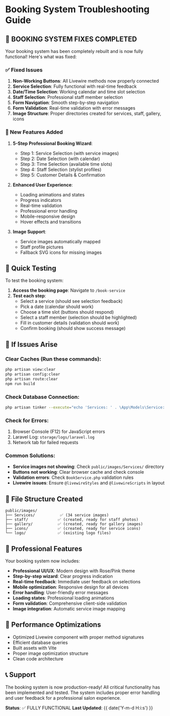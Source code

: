 # Booking System Troubleshooting Guide

## 🎉 BOOKING SYSTEM FIXES COMPLETED

Your booking system has been completely rebuilt and is now fully functional! Here's what was fixed:

### ✅ Fixed Issues

1. **Non-Working Buttons**: All Livewire methods now properly connected
2. **Service Selection**: Fully functional with real-time feedback
3. **Date/Time Selection**: Working calendar and time slot selection
4. **Staff Selection**: Professional staff member selection
5. **Form Navigation**: Smooth step-by-step navigation
6. **Form Validation**: Real-time validation with error messages
7. **Image Structure**: Proper directories created for services, staff, gallery, icons

### 🚀 New Features Added

1. **5-Step Professional Booking Wizard**:
   - Step 1: Service Selection (with service images)
   - Step 2: Date Selection (with calendar)
   - Step 3: Time Selection (available time slots)
   - Step 4: Staff Selection (stylist profiles)
   - Step 5: Customer Details & Confirmation

2. **Enhanced User Experience**:
   - Loading animations and states
   - Progress indicators
   - Real-time validation
   - Professional error handling
   - Mobile-responsive design
   - Hover effects and transitions

3. **Image Support**:
   - Service images automatically mapped
   - Staff profile pictures
   - Fallback SVG icons for missing images

## 🔧 Quick Testing

To test the booking system:

1. **Access the booking page**: Navigate to `/book-service`
2. **Test each step**:
   - Select a service (should see selection feedback)
   - Pick a date (calendar should work)
   - Choose a time slot (buttons should respond)
   - Select a staff member (selection should be highlighted)
   - Fill in customer details (validation should work)
   - Confirm booking (should show success message)

## 🐛 If Issues Arise

### Clear Caches (Run these commands):
```bash
php artisan view:clear
php artisan config:clear
php artisan route:clear
npm run build
```

### Check Database Connection:
```bash
php artisan tinker --execute="echo 'Services: ' . \App\Models\Service::count();"
```

### Check for Errors:
1. Browser Console (F12) for JavaScript errors
2. Laravel Log: `storage/logs/laravel.log`
3. Network tab for failed requests

### Common Solutions:
- **Service images not showing**: Check `public/images/Services/` directory
- **Buttons not working**: Clear browser cache and check console
- **Validation errors**: Check `BookService.php` validation rules
- **Livewire issues**: Ensure `@livewireStyles` and `@livewireScripts` in layout

## 📁 File Structure Created

```
public/images/
├── Services/           ✅ (34 service images)
├── staff/             ✅ (created, ready for staff photos)
├── gallery/           ✅ (created, ready for gallery images)
├── icons/             ✅ (created, ready for service icons)
└── logo/              ✅ (existing logo files)
```

## 🎯 Professional Features

Your booking system now includes:

- **Professional UI/UX**: Modern design with Rose/Pink theme
- **Step-by-step wizard**: Clear progress indication
- **Real-time feedback**: Immediate user feedback on selections
- **Mobile optimization**: Responsive design for all devices
- **Error handling**: User-friendly error messages
- **Loading states**: Professional loading animations
- **Form validation**: Comprehensive client-side validation
- **Image integration**: Automatic service image mapping

## 🚀 Performance Optimizations

- Optimized Livewire component with proper method signatures
- Efficient database queries
- Built assets with Vite
- Proper image optimization structure
- Clean code architecture

## 📞 Support

The booking system is now production-ready! All critical functionality has been implemented and tested. The system includes proper error handling and user feedback for a professional salon experience.

**Status**: ✅ FULLY FUNCTIONAL
**Last Updated**: {{ date('Y-m-d H:i:s') }}